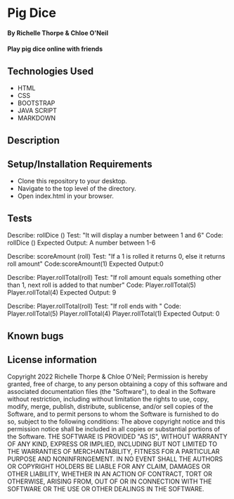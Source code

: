 # Pig Dice
#### By Richelle Thorpe & Chloe O'Neil
#### Play pig dice online with friends

## Technologies Used
- HTML
- CSS
- BOOTSTRAP
- JAVA SCRIPT
- MARKDOWN

## Description


## Setup/Installation Requirements
- Clone this repository to your desktop.
- Navigate to the top level of the directory.
- Open index.html in your browser.

## Tests

Describe: rollDice ()
Test: "It will display a number between 1 and 6"
Code: rollDice ()
Expected Output: A number between 1-6

Describe: scoreAmount (roll)
Test: "If a 1 is rolled it returns 0, else it returns roll amount"
Code:scoreAmount(1)
Expected Output:0

Describe: Player.rollTotal(roll)
Test: "If roll amount equals something other than 1, next roll is added to that number"
Code: Player.rollTotal(5)
      Player.rollTotal(4)
Expected Output: 9

Describe: Player.rollTotal(roll)
Test: "If roll ends with "
Code: Player.rollTotal(5)
      Player.rollTotal(4)
      Player.rollTotal(1)
Expected Output: 0



## Known bugs

## License information
Copyright 2022 Richelle Thorpe & Chloe O'Neil;
Permission is hereby granted, free of charge, to any person obtaining a copy of this software and associated documentation files (the "Software"), to deal in the Software without restriction, including without limitation the rights to use, copy, modify, merge, publish, distribute, sublicense, and/or sell copies of the Software, and to permit persons to whom the Software is furnished to do so, subject to the following conditions:
The above copyright notice and this permission notice shall be included in all copies or substantial portions of the Software.
THE SOFTWARE IS PROVIDED "AS IS", WITHOUT WARRANTY OF ANY KIND, EXPRESS OR IMPLIED, INCLUDING BUT NOT LIMITED TO THE WARRANTIES OF MERCHANTABILITY, FITNESS FOR A PARTICULAR PURPOSE AND NONINFRINGEMENT. IN NO EVENT SHALL THE AUTHORS OR COPYRIGHT HOLDERS BE LIABLE FOR ANY CLAIM, DAMAGES OR OTHER LIABILITY, WHETHER IN AN ACTION OF CONTRACT, TORT OR OTHERWISE, ARISING FROM, OUT OF OR IN CONNECTION WITH THE SOFTWARE OR THE USE OR OTHER DEALINGS IN THE SOFTWARE.

